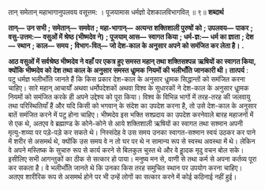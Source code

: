  

तान् समेतान् महाभागानुपलवय वसूत्तम: । पूजयामास धर्मज्ञो देशकालविभागवित् ॥ ९॥ **शब्दार्थ** 

**तान्—** **उन सभी** **; समेतान्—** **समवेत** **; महा-भागान्—** **अत्यन्त शक्तिशाली पुरुषों को** **; उपलवय—** **पाकर** **; वसु-उत्तम:—** **वसुओं में श्रेष्ठ (भीष्मदेव ने)** **; पूजयाम् आस—** **स्वागत किया** **; धर्म-ज्ञ:—** **धर्म का ज्ञाता** **; देश—** **स्थान** **; काल—** **समय** **;** **विभाग-वित्—** **जो देश-काल के अनुसार अपने को समंजित कर लेता है।** **.** 

**आठ वसुओं में सर्वश्रेष्ठ भीष्मदेव ने वहाँ पर एकत्र हुए समस्त महान् तथा शक्तिसश्पन्न** **ऋषियों का स्वागत किया, क्योंकि भीष्मदेव को देश तथा काल के अनुसार समस्त धाॢमक** **नियमों की भलीभाँति जानकारी थी।** **तात्पर्य** : पटु धर्मज्ञ भलीभाँति जानते हैं कि किस प्रकार देश-काल के अनुसार धाॢमक सिद्धान्तों को समंजित करना चाहिए। सारे महान् आचार्यों अथवा धर्मोपदेशकों अथवा विश्व के सुधारकों ने देश-काल के अनुसार धाॢमक नियमों को समंजित करके ही अपने उद्देश्य को पूरा किया। विश्व के विभिन्न भागों में तरह-तरह की जलवायु तथा परिस्थितियाँ हैं और यदि किसी को भगवान् के संदेश का उपदेश करना है, तो उसे देश-काल के अनुसार बातें समंजित करने में पटु होना चाहिए। भीष्मदेव इस भक्ति सश्प्रदाय का उपदेश करनेवाले बारह महाजनों में से एक थे, अतएव वे ब्रह्माण्ड के कोने-कोने से आये शक्तिशाली ऋषियों का स्वागत तथा सश्मान अपनी मृत्यु-शय्या पर पड़े-पड़े कर सकते थे। निस्संदेह वे उस समय उनका स्वागत-सश्मान स्वयं उठकर कर पाने में शरीर से असमर्थ थे, क्योंकि उस समय वे न तो घर पर थे न सामान्य रूप से स्वस्थ अवस्था में थे। लेकिन वे अपने मस्तिष्क के सुचारु रूप से कार्य करने से बिलकुल चुस्त थे और वे हाॢदक मृदु वचन बोल सके। इसीलिए सभी आगन्तुकों का ठीक से सत्कार हो पाया। मनुष्य मन से, वाणी से तथा कर्म से अपना कर्तव्य पूरा कर सकता है। वे भलीभाँति जानते थे कि उनका किस तरह समुचित स्थान पर उपयोग करना चाहिए। अतएव शारीरिक रूप से असमर्थ होने पर भी उन्हें लोगों का सत्कार करने में कोई कठिनाई नहीं हुई। 